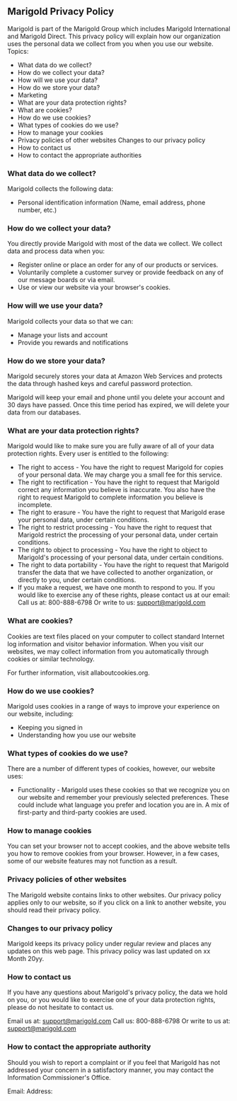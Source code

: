 ## Marigold Privacy Policy
Marigold is part of the Marigold Group which includes Marigold International and Marigold Direct. This privacy policy will explain how our organization uses the personal data we collect from you when you use our website. 
Topics: 
- What data do we collect? 
- How do we collect your data? 
- How will we use your data? 
- How do we store your data? 
- Marketing 
- What are your data protection rights? 
- What are cookies? 
- How do we use cookies? 
- What types of cookies do we use? 
- How to manage your cookies 
- Privacy policies of other websites Changes to our privacy policy 
- How to contact us 
- How to contact the appropriate authorities 

### What data do we collect? 
Marigold collects the following data: 
- Personal identification information (Name, email address, phone number, etc.) 

### How do we collect your data? 
You directly provide Marigold with most of the data we collect. We collect data and process data when you: 
- Register online or place an order for any of our products or services. 
- Voluntarily complete a customer survey or provide feedback on any of our message boards or via email. 
- Use or view our website via your browser's cookies. 

### How will we use your data? 
Marigold collects your data so that we can: 
- Manage your lists and account
- Provide you rewards and notifications


### How do we store your data? 
Marigold securely stores your data at Amazon Web Services and protects the data through hashed keys and careful password protection. 

Marigold will keep your email and phone until you delete your account and 30 days have passed. Once this time period has expired, we will delete your data from our databases. 


### What are your data protection rights? 
Marigold would like to make sure you are fully aware of all of your data protection rights. Every user is entitled to the following: 
- The right to access - You have the right to request Marigold for copies of your personal data. We may charge you a small fee for this service. 
- The right to rectification - You have the right to request that Marigold correct any information you believe is inaccurate. You also have the right to request Marigold to complete information you believe is incomplete. 
- The right to erasure - You have the right to request that Marigold erase your personal data, under certain conditions. 
- The right to restrict processing - You have the right to request that Marigold restrict the processing of your personal data, under certain conditions. 
- The right to object to processing - You have the right to object to Marigold's processing of your personal data, under certain conditions. 
- The right to data portability - You have the right to request that Marigold transfer the data that we have collected to another organization, or directly to you, under certain conditions. 
- If you make a request, we have one month to respond to you. If you would like to exercise any of these rights, please contact us at 
our email: 
Call us at: 800-888-6798
Or write to us: support@marigold.com

### What are cookies? 
Cookies are text files placed on your computer to collect standard Internet log information and visitor behavior information. When you visit our websites, we may collect information from you automatically through cookies or similar technology. 

For further information, visit allaboutcookies.org. 

### How do we use cookies? 
Marigold uses cookies in a range of ways to improve your experience on our website, including: 
- Keeping you signed in 
- Understanding how you use our website 

### What types of cookies do we use? 
There are a number of different types of cookies, however, our website uses: 
- Functionality - Marigold uses these cookies so that we recognize you on our website and remember your previously selected preferences. These could include what language you prefer and location you are in. A mix of first-party and third-party cookies are used.

### How to manage cookies 
You can set your browser not to accept cookies, and the above website tells you how to remove cookies from your browser. However, in a few cases, some of our website features may not function as a result. 

### Privacy policies of other websites 
The Marigold website contains links to other websites. Our privacy policy applies only to our website, so if you click on a link to another website, you should read their privacy policy. 

### Changes to our privacy policy 
Marigold keeps its privacy policy under regular review and places any updates on this web page. This privacy policy was last updated on xx Month 20yy. 

### How to contact us 
If you have any questions about Marigold's privacy policy, the data we hold on you, or you would like to exercise one of your data protection rights, please do not hesitate to contact us. 

Email us at: support@marigold.com
Call us: 800-888-6798
Or write to us at: support@marigold.com

### How to contact the appropriate authority 
Should you wish to report a complaint or if you feel that Marigold has not addressed your concern in a satisfactory manner, you may contact the Information Commissioner's Office. 

Email: 
Address:
